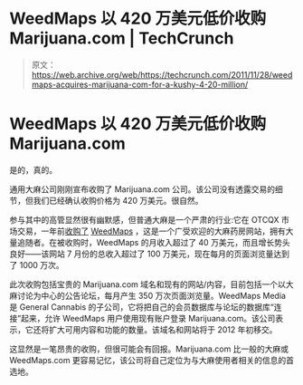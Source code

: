 # WeedMaps 以 420 万美元低价收购 Marijuana.com | TechCrunch

> 原文：<https://web.archive.org/web/https://techcrunch.com/2011/11/28/weedmaps-acquires-marijuana-com-for-a-kushy-4-20-million/>

# WeedMaps 以 420 万美元低价收购 Marijuana.com

是的，真的。

通用大麻公司刚刚宣布收购了 Marijuana.com 公司。该公司没有透露交易的细节，但我们已经确认收购价格为 420 万美元。很自然。

参与其中的高管显然很有幽默感，但普通大麻是一个严肃的行业:它在 OTCQX 市场交易，一年前[收购了](https://web.archive.org/web/20230324172405/https://techcrunch.com/2010/11/21/general-cannabis-weedmaps/) [WeedMaps](https://web.archive.org/web/20230324172405/http://www.weedmaps.com/) ，这是一个广受欢迎的大麻药房网站，拥有大量追随者。在被收购时，WeedMaps 的月收入超过了 40 万美元，而且增长势头良好——该网站 7 月份的总收入超过了 100 万美元，现在每月的页面浏览量达到了 1000 万次。

此次收购包括宝贵的 Marijuana.com 域名和现有的网站/内容，目前包括一个以大麻讨论为中心的公告论坛，每月产生 350 万次页面浏览量。WeedMaps Media 是 General Cannabis 的子公司，它将把自己的会员数据库与论坛的数据库“连接”起来，允许 WeedMaps 用户使用现有账户登录 Marijuana.com。该公司表示，它还将扩大可用内容和功能的数量。该域名和网站将于 2012 年初移交。

这显然是一笔昂贵的收购，但很可能会有回报。Marijuana.com 比一般的大麻或 WeedMaps.com 更容易记忆，该公司将自己定位为与大麻使用者相关的信息的首选地。